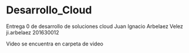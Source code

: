 # Desarrollo_Cloud

Entrega 0 de desarrollo de soluciones cloud
Juan Ignacio Arbelaez Velez
ji.arbelaez
201630012

Video se encuentra en carpeta de video

